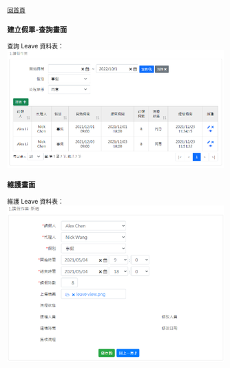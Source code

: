 [回首頁](../../Readme-TW.md)
### 建立假單-查詢畫面
查詢 Leave 資料表：
![查詢畫面](image/leave-read.png)

### 維護畫面
維護 Leave 資料表：
![維護畫面](image/leave-edit.png)
